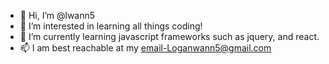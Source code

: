 - 👋 Hi, I’m @lwann5
- 👀 I’m interested in learning all things coding!
- 🌱 I’m currently learning javascript frameworks such as jquery, and react.
- 📫 I am best reachable at my email-Loganwann5@gmail.com

<!---
lwann5/lwann5 is a ✨ special ✨ repository because its `README.md` (this file) appears on your GitHub profile.
You can click the Preview link to take a look at your changes.
--->
